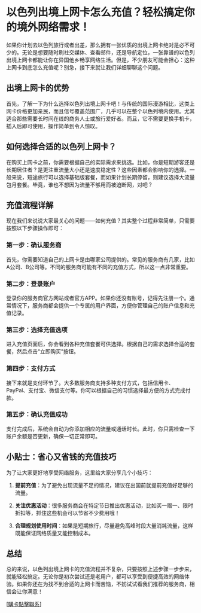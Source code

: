 # 以色列出境上网卡怎么充值？轻松搞定你的境外网络需求！

如果你计划去以色列旅行或者出差，那么拥有一张优质的出境上网卡绝对是必不可少的。无论是想要随时刷社交媒体、查看邮件，还是导航定位，一张靠谱的以色列出境上网卡都能让你在异国他乡畅享网络生活。但是，不少朋友可能会担心：这种上网卡到底怎么充值呢？别急，接下来就让我们详细聊聊这个问题。

## 出境上网卡的优势

首先，了解一下为什么选择以色列出境上网卡吧！与传统的国际漫游相比，这类上网卡价格更加亲民，而且信号覆盖范围广，几乎可以在整个以色列境内使用。尤其适合那些需要长时间在线的商务人士或旅行爱好者。而且，它不需要更换手机卡，插入后即可使用，操作简单到令人惊叹。

## 如何选择合适的以色列上网卡？

在购买上网卡之前，你需要根据自己的实际需求来挑选。比如，你是短期游客还是长期居住者？是更注重流量大小还是速度稳定性？这些因素都会影响你的选择。一般来说，短途旅行可以选择基础版套餐，而如果计划长期停留，则建议选择大流量包月套餐。毕竟，谁也不想因为流量不够用而被迫断网，对吧？

## 充值流程详解

现在我们来说说大家最关心的问题——如何充值？其实整个过程非常简单，只需要按照以下步骤操作即可：

### 第一步：确认服务商

首先，你需要知道自己的上网卡是由哪家公司提供的。常见的服务商有几家，比如A公司、B公司等。不同的服务商可能有不同的充值方式，所以这一点非常重要。

### 第二步：登录账户

登录你的服务商官方网站或者官方APP。如果你还没有账号，记得先注册一个。通常情况下，服务商都会提供一个专属的用户界面，方便你管理自己的账户信息和充值记录。

### 第三步：选择充值选项

进入充值页面后，你会看到各种充值套餐可供选择。根据自己的需求选择合适的套餐，然后点击“立即购买”按钮。

### 第四步：支付方式

接下来就是支付环节了。大多数服务商支持多种支付方式，包括信用卡、PayPal、支付宝、微信支付等。你可以根据自己的习惯选择最方便的方式完成付款。

### 第五步：确认充值成功

支付完成后，系统会自动为你添加相应的流量或通话时长。此时，你只需检查一下账户余额是否更新，确保一切正常即可。

## 小贴士：省心又省钱的充值技巧

为了让大家更好地享受网络服务，这里给大家分享几个小技巧：

1. **提前充值**：为了避免出现流量不足的情况，建议在出国前就提前充值好足够的流量。
   
2. **关注优惠活动**：很多服务商会在特定节日推出优惠活动，比如买一赠一、限时折扣等，抓住这些机会可以节省不少费用哦！

3. **合理规划使用时间**：如果是短期旅行，尽量避免高峰时段大量消耗流量，这样既能保证网络质量又能控制成本。

## 总结

总的来说，以色列出境上网卡的充值流程并不复杂，只要按照上述步骤一步步来，就能轻松搞定。无论你是初次尝试还是老用户，都可以享受到便捷高效的网络体验。如果你还在为找不到合适的上网卡而苦恼，不妨试试看我们推荐的服务商，相信会让你满意！

[[購卡點擊聯系](https://t.me/s/esim1088)]